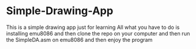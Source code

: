 # Simple-Drawing-App
This is a simple drawing app just for learning All what you have to do is installing emu8086 and then clone the repo on your computer and then run 
the SimpleDA.asm on emu8086 and then enjoy the program
